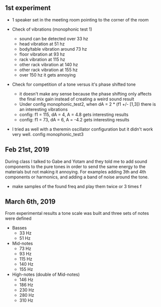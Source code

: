 ## 1st experiment
* 1 speaker set in the meeting room pointing to the corner of the room

* Check of vibrations (monophonic test 1)
  * sound can be detected over 33 hz
  * head vibration at 51 hz
  * body/table vibration around 73 hz
  * floor vibration at 93 hz
  * rack vibration at 115 hz
  * other rack vibration at 140 hz
  * other rack vibration at 155 hz
  * over 150 hz it gets annoying
* Check for competition of a tone versus it's phase shifted tone
  * it doesn't make any sense because the phase shifting only affects the final mix gain instead of creating a weird sound result
  * Under config monophonic_test2, when dA = 2 * (f1 +/- [1,3]) there is an interesting vibrations
  * config: f1 = 115, dA = 4, A = 4.8 gets interesting results
  * config: f1 = 73, dA = 6, A = -4.2 gets interesting results
* I tried as well with a theremin oscillator configuration but it didn't work very well. config monophonic_test3

## Feb 21st, 2019

During class I talked to Gabe and Yotam and they told me to add sound components to the pure tones in order to send the same energy to the materials but not making it annoying. For examples adding 3th and 4th components or harmonics, and adding a band of noise around the tone.

* make samples of the found freq and play them twice or 3 times f

## March 6th, 2019
From experimental results a tone scale was built and three sets of notes were defined
* Basses
  * 33  Hz
  * 51  Hz
* Mid-notes
  * 73  Hz
  * 93  Hz
  * 115 Hz
  * 140 Hz
  * 155 Hz
* High-notes (double of Mid-notes)
  * 146 Hz
  * 186 Hz
  * 230 Hz
  * 280 Hz
  * 310 Hz
